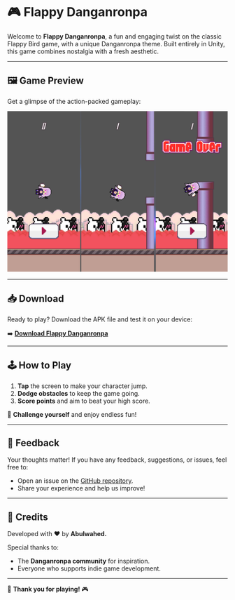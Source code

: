 # 🎮 Flappy Danganronpa

Welcome to **Flappy Danganronpa**, a fun and engaging twist on the classic Flappy Bird game, with a unique Danganronpa theme. Built entirely in Unity, this game combines nostalgia with a fresh aesthetic.

---

## 🖼️ Game Preview

Get a glimpse of the action-packed gameplay:

![Screenshot of Flappy Danganronpa game](ingameimage.png)

---

## 📥 Download

Ready to play? Download the APK file and test it on your device:

➡️ **[Download Flappy Danganronpa](https://raw.githubusercontent.com/abdulwahed-s/flappy-danganronpa/1dcdbefc601c26109fc10359e80c6cc185b8bee7/flappy-dangan.apk)**

---

## 🕹️ How to Play

1. **Tap** the screen to make your character jump.
2. **Dodge obstacles** to keep the game going.
3. **Score points** and aim to beat your high score.

🎯 **Challenge yourself** and enjoy endless fun!

---

## 💬 Feedback

Your thoughts matter! If you have any feedback, suggestions, or issues, feel free to:

- Open an issue on the [GitHub repository](https://github.com/abdulwahed-s/flappy-danganronpa).
- Share your experience and help us improve!

---

## 🙌 Credits

Developed with ❤️ by **Abulwahed.**

Special thanks to:

- The **Danganronpa community** for inspiration.
- Everyone who supports indie game development.

---

🎉 **Thank you for playing!** 🎮
